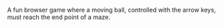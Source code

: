 A fun browser game where a moving ball, controlled with the arrow keys, must reach the end point of a maze.
